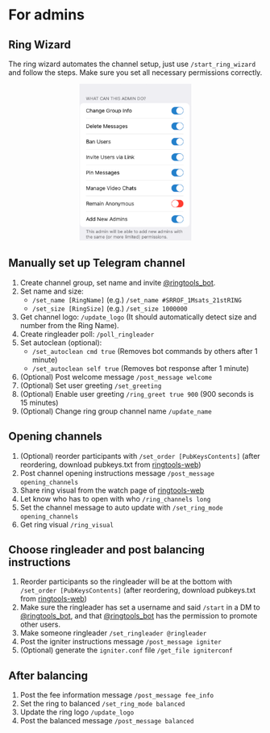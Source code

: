 # For admins

## Ring Wizard

The ring wizard automates the channel setup, just use `/start_ring_wizard` and follow the steps. Make sure you set all necessary permissions correctly.

<center>

![Required admin permissions](/screenshots/admin-permissions-small.png)

</center>

## Manually set up Telegram channel

1. Create channel group, set name and invite [@ringtools_bot](https://t.me/ringtools_bot).
2. Set name and size:
    - `/set_name [RingName]` (e.g.) `/set_name #SRROF_1Msats_21stRING`
    - `/set_size [RingSize]` (e.g.) `/set_size 1000000`
3. Get channel logo: `/update_logo` (It should automatically detect size and number from the Ring Name).
4. Create ringleader poll: `/poll_ringleader`
5. Set autoclean (optional):
    - `/set_autoclean cmd true` (Removes bot commands by others after 1 minute)
    - `/set_autoclean self true` (Removes bot response after 1 minute)
6. (Optional) Post welcome message `/post_message welcome`
7. (Optional) Set user greeting `/set_greeting`
8. (Optional) Enable user greeting `/ring_greet true 900` (900 seconds is 15 minutes)
9. (Optional) Change ring group channel name `/update_name`


## Opening channels

1. (Optional) reorder participants with `/set_order [PubKeysContents]` (after reordering, download pubkeys.txt from [ringtools-web](https://rof.tools))
2. Post channel opening instructions message `/post_message opening_channels`
2. Share ring visual from the watch page of [ringtools-web](https://rof.tools)
3. Let know who has to open with who `/ring_channels long`
4. Set the channel message to auto update with `/set_ring_mode opening_channels`
5. Get ring visual `/ring_visual`

## Choose ringleader and post balancing instructions

1. Reorder participants so the ringleader will be at the bottom with `/set_order [PubKeysContents]` (after reordering, download pubkeys.txt from [ringtools-web](https://rof.tools))
2. Make sure the ringleader has set a username and said `/start` in a DM to [@ringtools_bot](https://t.me/ringtools_bot), and that [@ringtools_bot](https://t.me/ringtools_bot) has the permission to promote other users.
3. Make someone ringleader `/set_ringleader @ringleader` 
4. Post the igniter instructions message `/post_message igniter`
5. (Optional) generate the `igniter.conf` file `/get_file igniterconf`

## After balancing

1. Post the fee information message `/post_message fee_info`
2. Set the ring to balanced `/set_ring_mode balanced`
3. Update the ring logo `/update_logo`
4. Post the balanced message `/post_message balanced`